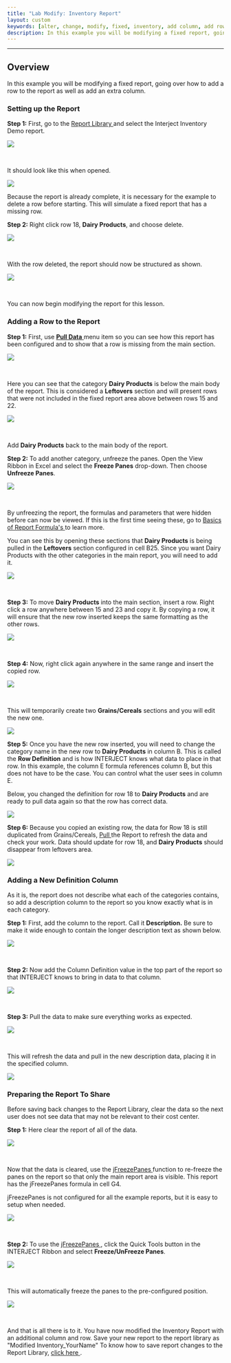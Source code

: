```yaml
---
title: "Lab Modify: Inventory Report"
layout: custom
keywords: [alter, change, modify, fixed, inventory, add column, add row]
description: In this example you will be modifying a fixed report, going over how to add a row to the report as well as add a description column.
---
```

* * *

##  **Overview**

In this example you will be modifying a fixed report, going over how to add a row to the report as well as add an extra column. 


###  Setting up the Report 

**Step 1:** First, go to the [ Report Library ](/wAbout/Report-Library-Basics.html) and select the Interject Inventory Demo report. 

![](/images/L-Modify-Inventory/01.png)

<br> 


It should look like this when opened. 

![](/images/L-Modify-Inventory/02.png)


Because the report is already complete, it is necessary for the example to delete a row before starting. This will simulate a fixed report that has a missing row. 

**Step 2:** Right click row 18, **Dairy Products**, and choose delete. 

![](/images/L-Modify-Inventory/03.png)

<br> 


With the row deleted, the report should now be structured as shown. 

![](/images/L-Modify-Inventory/04.png)

<br> 


You can now begin modifying the report for this lesson. 

 

###  Adding a Row to the Report 

**Step 1:** First, use [ **Pull Data** ](/wGetStarted/INTERJECT-Ribbon-Menu-Items.html#pull-data) menu item so you can see how this report has been configured and to show that a row is missing from the main section. 

![](/images/L-Modify-Inventory/05.png)

<br> 


Here you can see that the category **Dairy Products** is below the main body of the report. This is considered a **Leftovers** section and will present rows that were not included in the fixed report area above between rows 15 and 22. 

![](/images/L-Modify-Inventory/06.png)

<br> 


Add **Dairy Products** back to the main body of the report. 

**Step 2:** To add another category, unfreeze the panes. Open the View Ribbon in Excel and select the **Freeze Panes** drop-down. Then choose **Unfreeze Panes**. 

![](/images/L-Modify-Inventory/07.png)

<br> 


By unfreezing the report, the formulas and parameters that were hidden before can now be viewed. If this is the first time seeing these, go to [ Basics of Report Formula's ](/wAbout/Basics-of-Report-Formulas.html) to learn more. 

You can see this by opening these sections that **Dairy Products** is being pulled in the **Leftovers** section configured in cell B25. Since you want Dairy Products with the other categories in the main report, you will need to add it. 

![](/images/L-Modify-Inventory/08.png)

<br> 


**Step 3:** To move **Dairy Products** into the main section, insert a row. Right click a row anywhere between 15 and 23 and copy it.  By copying a row, it will ensure that the new row inserted keeps the same formatting as the other rows. 

![](/images/L-Modify-Inventory/09.png)   


<br> 


**Step 4:** Now, right click again anywhere in the same range and insert the copied row.   


![](/images/L-Modify-Inventory/10.png)

<br> 


This will temporarily create two **Grains/Cereals** sections and you will edit the new one. 

![](/images/L-Modify-Inventory/11.png)



**Step 5:** Once you have the new row inserted, you will need to change the category name in the new row to **Dairy Products** in column B. This is called the **Row Definition** and is how INTERJECT knows what data to place in that row. In this example, the column E formula references column B, but this does not have to be the case. You can control what the user sees in column E. 

Below, you changed the definition for row 18 to **Dairy Products** and are ready to pull data again so that the row has correct data. 

![](/images/L-Modify-Inventory/12.png)


**Step 6:** Because you copied an existing row, the data for Row 18 is still duplicated from Grains/Cereals, [ Pull ](/wGetStarted/INTERJECT-Ribbon-Menu-Items.html#pull-data) the Report to refresh the data and check your work. Data should update for row 18, and **Dairy Products** should disappear from leftovers area. 

![](/images/L-Modify-Inventory/13.png)   


 

###  Adding a New Definition Column 

As it is, the report does not describe what each of the categories contains, so add a description column to the report so you know exactly what is in each category. 

**Step 1:** First, add the column to the report. Call it **Description.** Be sure to make it wide enough to contain the longer description text as shown below. 

![](/images/L-Modify-Inventory/14.png)

<br> 


**Step 2:** Now add the Column Definition value in the top part of the report so that INTERJECT knows to bring in data to that column. 

![](/images/L-Modify-Inventory/15.png)

<br> 


**Step 3:** Pull the data to make sure everything works as expected. 

![](/images/L-Modify-Inventory/16.png)

<br> 


This will refresh the data and pull in the new description data, placing it in the specified column. 

![](/images/L-Modify-Inventory/17.png)

 

###  Preparing the Report To Share 

Before saving back changes to the Report Library, clear the data so the next user does not see data that may not be relevant to their cost center. 

**Step 1:** Here clear the report of all of the data. 

![](/images/L-Modify-Inventory/18.png)

<br> 


Now that the data is cleared, use the [ jFreezePanes ](/wIndex/jFreezePanes.html) function to re-freeze the panes on the report so that only the main report area is visible. This report has the jFreezePanes formula in cell G4. 

jFreezePanes is not configured for all the example reports, but it is easy to setup when needed. 

![](/images/L-Modify-Inventory/19.png)

<br> 


**Step 2:** To use the [ jFreezePanes ](/wIndex/jFreezePanes.html), click the Quick Tools button in the INTERJECT Ribbon and select **Freeze/UnFreeze Panes**. 

![](/images/L-Modify-Inventory/20.png)

<br> 


This will automatically freeze the panes to the pre-configured position. 

![](/images/L-Modify-Inventory/21.png)

<br> 


And that is all there is to it. You have now modified the Inventory Report with an additional column and row. Save your new report to the report library as "Modified Inventory_YourName" To know how to save report changes to the Report Library, [ click here ](/wAbout/Report-Library-Basics.html). 

 
